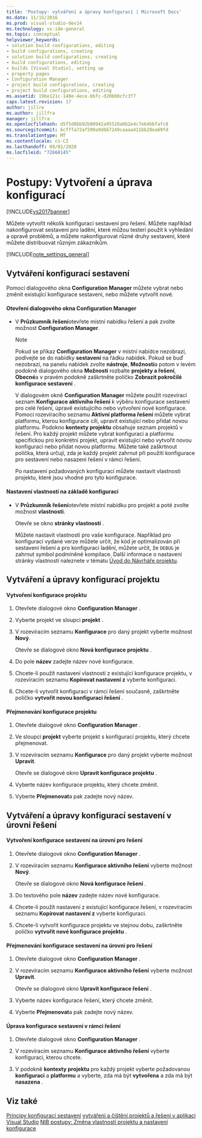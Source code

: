 ```yaml
---
title: 'Postupy: vytváření a úpravy konfigurací | Microsoft Docs'
ms.date: 11/15/2016
ms.prod: visual-studio-dev14
ms.technology: vs-ide-general
ms.topic: conceptual
helpviewer_keywords:
- solution build configurations, editing
- build configurations, creating
- solution build configurations, creating
- build configurations, editing
- builds [Visual Studio], setting up
- property pages
- Configuration Manager
- project build configurations, creating
- project build configurations, editing
ms.assetid: 19be121c-148e-4ece-bbfc-d20b08cfc3f7
caps.latest.revision: 17
author: jillre
ms.author: jillfra
manager: jillfra
ms.openlocfilehash: d5f5d8bb92b80942a95528a0b2e4c7e64bbfafc8
ms.sourcegitcommit: 6cfffa72af599a9d667249caaaa411bb28ea69fd
ms.translationtype: MT
ms.contentlocale: cs-CZ
ms.lasthandoff: 09/02/2020
ms.locfileid: "72668145"
---
```

# <a name="how-to-create-and-edit-configurations"></a>Postupy: Vytvoření a úprava konfigurací
[!INCLUDE[vs2017banner](../includes/vs2017banner.md)]

Můžete vytvořit několik konfigurací sestavení pro řešení. Můžete například nakonfigurovat sestavení pro ladění, které můžou testeri použít k vyhledání a opravě problémů, a můžete nakonfigurovat různé druhy sestavení, které můžete distribuovat různým zákazníkům.

 [!INCLUDE[note_settings_general](../includes/note-settings-general-md.md)]

## <a name="creating-build-configurations"></a>Vytváření konfigurací sestavení
 Pomocí dialogového okna **Configuration Manager** můžete vybrat nebo změnit existující konfigurace sestavení, nebo můžete vytvořit nové.

#### <a name="to-open-the-configuration-manager-dialog-box"></a>Otevření dialogového okna Configuration Manager

- V **Průzkumník řešení**otevřete místní nabídku řešení a pak zvolte možnost **Configuration Manager**.

  > [!NOTE]
  > Pokud se příkaz **Configuration Manager** v místní nabídce nezobrazí, podívejte se do nabídky **sestavení** na řádku nabídek. Pokud se buď nezobrazí, na panelu nabídek zvolte **nástroje**, **Možnosti**a potom v levém podokně dialogového okna **Možnosti** rozbalte **projekty a řešení**, **Obecné**a v pravém podokně zaškrtněte políčko **Zobrazit pokročilé konfigurace sestavení** .

   V dialogovém okně **Configuration Manager** můžete použít rozevírací seznam **Konfigurace aktivního řešení** k výběru konfigurace sestavení pro celé řešení, úpravě existujícího nebo vytvoření nové konfigurace. Pomocí rozevíracího seznamu **Aktivní platforma řešení** můžete vybrat platformu, kterou konfigurace cílí, upravit existující nebo přidat novou platformu. Podokno **kontexty projektu** obsahuje seznam projektů v řešení. Pro každý projekt můžete vybrat konfiguraci a platformu specifickou pro konkrétní projekt, upravit existující nebo vytvořit novou konfiguraci nebo přidat novou platformu. Můžete také zaškrtnout políčka, která určují, zda je každý projekt zahrnut při použití konfigurace pro sestavení nebo nasazení řešení v rámci řešení.

  Po nastavení požadovaných konfigurací můžete nastavit vlastnosti projektu, které jsou vhodné pro tyto konfigurace.

#### <a name="to-set-properties-based-on-configurations"></a>Nastavení vlastností na základě konfigurací

- V **Průzkumník řešení**otevřete místní nabídku pro projekt a poté zvolte možnost **vlastnosti**.

     Otevře se okno  **stránky vlastností** .

     Můžete nastavit vlastnosti pro vaše konfigurace. Například pro konfiguraci vydané verze můžete určit, že kód je optimalizován při sestavení řešení a pro konfiguraci ladění, můžete určit, že `DEBUG` je zahrnut symbol podmíněné kompilace. Další informace o nastavení stránky vlastností naleznete v tématu [Úvod do Návrháře projektu](https://msdn.microsoft.com/898dd854-c98d-430c-ba1b-a913ce3c73d7).

## <a name="creating-and-modifying-project-configurations"></a>Vytváření a úpravy konfigurací projektu

#### <a name="to-create-a-project-configuration"></a>Vytvoření konfigurace projektu

1. Otevřete dialogové okno **Configuration Manager** .

2. Vyberte projekt ve sloupci **projekt** .

3. V rozevíracím seznamu **Konfigurace** pro daný projekt vyberte možnost **Nový**.

     Otevře se dialogové okno **Nová konfigurace projektu** .

4. Do pole **název** zadejte název nové konfigurace.

5. Chcete-li použít nastavení vlastností z existující konfigurace projektu, v rozevíracím seznamu **Kopírovat nastavení z** vyberte konfiguraci.

6. Chcete-li vytvořit konfiguraci v rámci řešení současně, zaškrtněte políčko **vytvořit novou konfiguraci řešení** .

#### <a name="to-rename-a-project-configuration"></a>Přejmenování konfigurace projektu

1. Otevřete dialogové okno **Configuration Manager** .

2. Ve sloupci **projekt** vyberte projekt s konfigurací projektu, který chcete přejmenovat.

3. V rozevíracím seznamu **Konfigurace** pro daný projekt vyberte možnost **Upravit**.

     Otevře se dialogové okno **Upravit konfigurace projektu** .

4. Vyberte název konfigurace projektu, který chcete změnit.

5. Vyberte **Přejmenovat**a pak zadejte nový název.

## <a name="creating-and-modifying-solution-wide-build-configurations"></a>Vytváření a úpravy konfigurací sestavení v úrovni řešení

#### <a name="to-create-a-solution-wide-build-configuration"></a>Vytvoření konfigurace sestavení na úrovni pro řešení

1. Otevřete dialogové okno **Configuration Manager** .

2. V rozevíracím seznamu **Konfigurace aktivního řešení** vyberte možnost **Nový**.

     Otevře se dialogové okno **Nová konfigurace řešení** .

3. Do textového pole **název** zadejte název nové konfigurace.

4. Chcete-li použít nastavení z existující konfigurace řešení, v rozevíracím seznamu **Kopírovat nastavení z** vyberte konfiguraci.

5. Chcete-li vytvořit konfigurace projektu ve stejnou dobu, zaškrtněte políčko **vytvořit nové konfigurace projektu** .

#### <a name="to-rename-a-solution-wide-build-configuration"></a>Přejmenování konfigurace sestavení na úrovni pro řešení

1. Otevřete dialogové okno **Configuration Manager** .

2. V rozevíracím seznamu **Konfigurace aktivního řešení** vyberte možnost **Upravit**.

     Otevře se dialogové okno **Upravit konfigurace řešení** .

3. Vyberte název konfigurace řešení, který chcete změnit.

4. Vyberte **Přejmenovat**a pak zadejte nový název.

#### <a name="to-modify-a-solution-wide-build-configuration"></a>Úprava konfigurace sestavení v rámci řešení

1. Otevřete dialogové okno **Configuration Manager** .

2. V rozevíracím seznamu **Konfigurace aktivního řešení** vyberte konfiguraci, kterou chcete.

3. V podokně **kontexty projektu** pro každý projekt vyberte požadovanou **konfiguraci** a **platformu** a vyberte, zda má být **vytvořena** a zda má být **nasazena** .

## <a name="see-also"></a>Viz také
 [Principy konfigurací sestavení](../ide/understanding-build-configurations.md) [vytváření a čištění projektů a řešení v aplikaci Visual Studio](../ide/building-and-cleaning-projects-and-solutions-in-visual-studio.md) [NIB postupy: Změna vlastností projektu a nastavení konfigurace](https://msdn.microsoft.com/e7184bc5-2f2b-4b4f-aa9a-3ecfcbc48b67)
